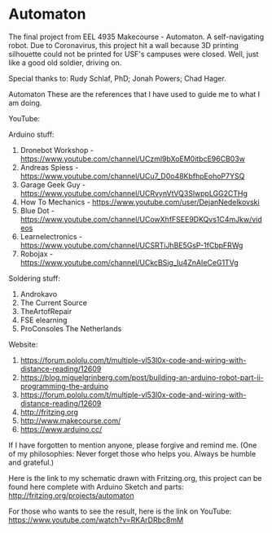 # Automaton
The final project from EEL 4935 Makecourse - Automaton.  A self-navigating robot.  Due to Coronavirus, this project hit a wall because 3D printing silhouette could not be printed for USF's campuses were closed.  Well, just like a good old soldier, driving on.

Special thanks to: Rudy Schlaf, PhD; Jonah Powers; Chad Hager.

Automaton These are the references that I have used to guide me to what I am doing.

YouTube:

  Arduino stuff:

  1. Dronebot Workshop - https://www.youtube.com/channel/UCzml9bXoEM0itbcE96CB03w
  2. Andreas Spiess - https://www.youtube.com/channel/UCu7_D0o48KbfhpEohoP7YSQ
  3. Garage Geek Guy - https://www.youtube.com/channel/UCRvynVtVQ3SlwppLGG2CTHg
  4. How To Mechanics - https://www.youtube.com/user/DejanNedelkovski
  5. Blue Dot - https://www.youtube.com/channel/UCowXhfFSEE9DKQvs1C4mJkw/videos
  6. Learnelectronics - https://www.youtube.com/channel/UCSRTiJhBE5GsP-1fCbpFRWg
  7. Robojax - https://www.youtube.com/channel/UCkcBSig_Iu4ZnAIeCeG1TVg

Soldering stuff:

1. Androkavo
2. The Current Source
3. TheArtofRepair
4. FSE elearning
5. ProConsoles The Netherlands

Website:

1. https://forum.pololu.com/t/multiple-vl53l0x-code-and-wiring-with-distance-reading/12609
2. https://blog.miguelgrinberg.com/post/building-an-arduino-robot-part-ii-programming-the-arduino
3. https://forum.pololu.com/t/multiple-vl53l0x-code-and-wiring-with-distance-reading/12609
4. http://fritzing.org
5. http://www.makecourse.com/
6. https://www.arduino.cc/

If I have forgotten to mention anyone, please forgive and remind me. (One of my philosophies: Never forget those who helps you. Always be humble and grateful.)

Here is the link to my schematic drawn with Fritzing.org, this project can be found here complete with Arduino Sketch and parts: http://fritzing.org/projects/automaton

For those who wants to see the result, here is the link on YouTube: https://www.youtube.com/watch?v=RKArDRbc8mM 
